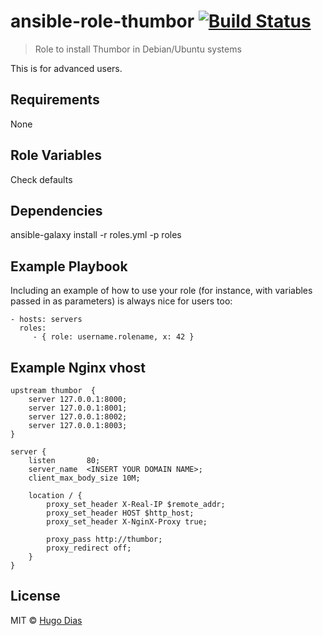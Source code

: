 # ansible-role-thumbor [![Build Status](https://travis-ci.org/hugomrdias/ansible-role-thumbor.svg?branch=master)](https://travis-ci.org/hugomrdias/ansible-role-thumbor)
> Role to install Thumbor in Debian/Ubuntu systems

This is for advanced users.

## Requirements
None   

## Role Variables
Check defaults   

## Dependencies
ansible-galaxy install -r roles.yml -p roles

## Example Playbook

Including an example of how to use your role (for instance, with variables passed in as parameters) is always nice for users too:

    - hosts: servers
      roles:
         - { role: username.rolename, x: 42 }

## Example Nginx vhost 

```
upstream thumbor  {  
    server 127.0.0.1:8000;
    server 127.0.0.1:8001;
    server 127.0.0.1:8002;
    server 127.0.0.1:8003;
}

server {  
    listen       80;
    server_name  <INSERT YOUR DOMAIN NAME>;
    client_max_body_size 10M;

    location / {
        proxy_set_header X-Real-IP $remote_addr;
        proxy_set_header HOST $http_host;
        proxy_set_header X-NginX-Proxy true;

        proxy_pass http://thumbor;
        proxy_redirect off;
    }
}
```
## License
MIT © [Hugo Dias](http://hugodias.me)
